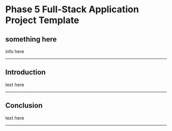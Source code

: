 # Phase 5 Full-Stack Application Project Template

## something here

info here

---

## Introduction

text here

---

## Conclusion

text here

---
